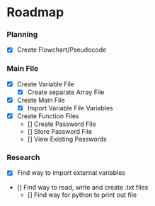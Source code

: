 # Roadmap
### Planning
- [x] Create Flowchart/Pseudocode
### Main File
- [x] Create Variable File
    - [x] Create separate Array File
- [x] Create Main File
    - [x] Import Variable File Variables
- [x] Create Function Files
    - [] Create Password File
    - [] Store Password File
    - [] View Existing Passwords
### Research
- [x] Find way to import external variables
- [] Find way to read, write and create .txt files
    - [] Find way for python to print out file